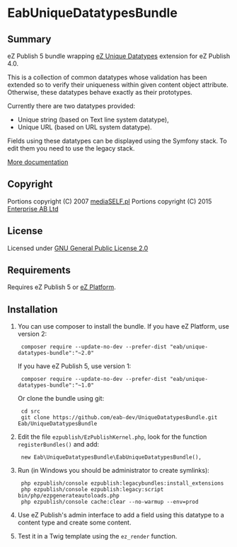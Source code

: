 EabUniqueDatatypesBundle
========================

Summary
-------
eZ Publish 5 bundle wrapping [eZ Unique Datatypes](http://projects.ez.no/ez_unique_datatypes)
extension for eZ Publish 4.0.

This is a collection of common datatypes whose validation has been extended
so to verify their uniqueness within given content object attribute. Otherwise,
these datatypes behave exactly as their prototypes.

Currently there are two datatypes provided:

* Unique string (based on Text line system datatype),
* Unique URL (based on URL system datatype).

Fields using these datatypes can be displayed using the Symfony stack. To edit
them you need to use the legacy stack.

[More documentation](ezpublish_legacy/ezuniquedatatypes/doc/readme.txt)

Copyright
---------
Portions copyright (C) 2007 [mediaSELF.pl](http://www.mediaself.pl/)
Portions copyright (C) 2015 [Enterprise AB Ltd](http://eab.uk/)

License
-------
Licensed under [GNU General Public License 2.0](http://www.gnu.org/licenses/gpl-2.0.html)

Requirements
------------
Requires eZ Publish 5 or [eZ Platform](https://ezplatform.com).

Installation
------------

1. You can use composer to install the bundle. If you have eZ Platform, use version 2:

        composer require --update-no-dev --prefer-dist "eab/unique-datatypes-bundle":"~2.0"

   If you have eZ Publish 5, use version 1:

        composer require --update-no-dev --prefer-dist "eab/unique-datatypes-bundle":"~1.0"

   Or clone the bundle using git:

        cd src
        git clone https://github.com/eab-dev/UniqueDatatypesBundle.git Eab/UniqueDatatypesBundle

2. Edit the file `ezpublish/EzPublishKernel.php`, look for the function `registerBundles()` and add:

        new Eab\UniqueDatatypesBundle\EabUniqueDatatypesBundle(),

3. Run (in Windows you should be administrator to create symlinks):

        php ezpublish/console ezpublish:legacybundles:install_extensions
        php ezpublish/console ezpublish:legacy:script bin/php/ezpgenerateautoloads.php
        php ezpublish/console cache:clear --no-warmup --env=prod

4. Use eZ Publish's admin interface to add a field using this datatype to a content type and create some content.

5. Test it in a Twig template using the `ez_render` function.
